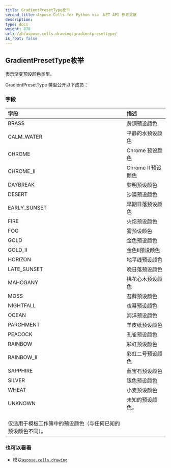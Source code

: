 ```yaml
---
title: GradientPresetType枚举
second_title: Aspose.Cells for Python via .NET API 参考文献
description:
type: docs
weight: 870
url: /zh/aspose.cells.drawing/gradientpresettype/
is_root: false
---
```

## GradientPresetType枚举
表示渐变预设颜色类型。



GradientPresetType 类型公开以下成员：

### 字段
|字段|描述|
| :- | :- |
| BRASS |黄铜预设颜色|
| CALM_WATER |平静的水预设颜色|
| CHROME |Chrome 预设颜色|
| CHROME_II |Chrome II 预设颜色|
| DAYBREAK |黎明预设颜色|
| DESERT |沙漠预设颜色|
| EARLY_SUNSET |早期日落预设颜色|
| FIRE |火焰预设颜色|
| FOG |雾预设颜色|
| GOLD |金色预设颜色|
| GOLD_II |金色II预设颜色|
| HORIZON |地平线预设颜色|
| LATE_SUNSET |晚日落预设颜色|
| MAHOGANY |桃花心木预设颜色|
| MOSS |苔藓预设颜色|
| NIGHTFALL |夜幕预设颜色|
| OCEAN |海洋预设颜色|
| PARCHMENT |羊皮纸预设颜色|
| PEACOCK |孔雀预设颜色|
| RAINBOW |彩虹预设颜色|
| RAINBOW_II |彩虹二号预设颜色|
| SAPPHIRE |蓝宝石预设颜色|
| SILVER |银色预设颜色|
| WHEAT |小麦预设颜色|
| UNKNOWN |未知的预设颜色。<br/>仅适用于模板工作簿中的预设颜色（与任何已知的预设颜色不同）。|



### 也可以看看
* 模块[`aspose.cells.drawing`](..)
